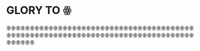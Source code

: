 # GLORY TO ꙮ
ꙮꙮꙮꙮꙮꙮꙮꙮꙮꙮꙮꙮꙮꙮꙮꙮꙮꙮꙮꙮꙮꙮꙮꙮꙮꙮꙮꙮꙮꙮꙮꙮꙮꙮꙮꙮꙮꙮꙮꙮꙮꙮꙮꙮꙮꙮꙮꙮꙮꙮꙮꙮꙮꙮꙮꙮꙮꙮꙮꙮꙮꙮꙮꙮꙮꙮꙮꙮꙮꙮꙮꙮꙮꙮꙮꙮꙮꙮꙮꙮꙮꙮꙮꙮꙮꙮ

